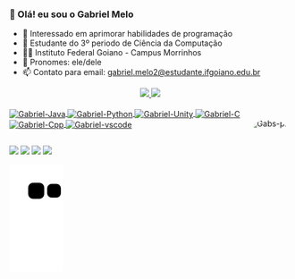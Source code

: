 ### 👋 Olá! eu sou o Gabriel Melo 
- 👀 Interessado em aprimorar habilidades de programação
- 🌱 Estudante do 3º periodo de Ciência da Computação
- 👨‍🎓 Instituto Federal Goiano - Campus Morrinhos
- 🤗 Pronomes: ele/dele
- 📫 Contato para email: gabriel.melo2@estudante.ifgoiano.edu.br


<div align="center">
  <a href="https://github.com/gabrielvmsf">
  <img height="180em" src="https://github-readme-stats.vercel.app/api?username=gabrielvmsf&show_icons=true&theme=synthwave&include_all_commits=true&count_private=true"/>
  <img height="180em" src="https://github-readme-stats.vercel.app/api/top-langs/?username=gabrielvmsf&layout=compact&langs_count=7&theme=synthwave"/>
</div>
  

<div style="display: inline_block"><br>
  <img align="center" alt="Gabriel-Java" height="30" width="40" src="https://cdn.jsdelivr.net/gh/devicons/devicon/icons/java/java-original.svg">
  <img align="center" alt="Gabriel-Python" height="30" width="40" src="https://cdn.jsdelivr.net/gh/devicons/devicon/icons/python/python-original.svg">
  <img align="center" alt="Gabriel-Unity" height="30" width="40" src="https://cdn.jsdelivr.net/gh/devicons/devicon/icons/unity/unity-original.svg">
  <img align="center" alt="Gabriel-C" height="30" width="40" src="https://cdn.jsdelivr.net/gh/devicons/devicon/icons/c/c-original.svg">
  <img align="center" alt="Gabriel-Cpp" height="30" width="40" src="https://cdn.jsdelivr.net/gh/devicons/devicon/icons/cplusplus/cplusplus-original.svg">
  <img align="center" alt="Gabriel-vscode" height="30" width="40" src="https://cdn.jsdelivr.net/gh/devicons/devicon/icons/vscode/vscode-original.svg">

  <img align="right" alt="Gabs-pic" height="150" style="border-radius:50px;" src="https://cdn.discordapp.com/attachments/883513173808914474/975421343686356992/download20220500123206.png">
</div>
  
  ##
  
  <div> 
  <a href="https://www.instagram.com/gabrielvmsf_/" target="_blank"><img src="https://img.shields.io/badge/-Instagram-%23E4405F?style=for-the-badge&logo=instagram&logoColor=white" target="_blank"></a>
  <a href="https://discord.com/users/255763639829659651" target="_blank"><img src="https://img.shields.io/badge/Discord-7289DA?style=for-the-badge&logo=discord&logoColor=white" target="_blank"></a> 
  <a href = "mailto:gabriel.melo2@estudante.ifgoiano.edu.br"><img src="https://img.shields.io/badge/-Gmail-%23333?style=for-the-badge&logo=gmail&logoColor=white" target="_blank"></a>
  <a href="https://www.linkedin.com/in/gabriel-melo-995a38239/" target="_blank"><img src="https://img.shields.io/badge/-LinkedIn-%230077B5?style=for-the-badge&logo=linkedin&logoColor=white" target="_blank"></a> 
 
  ![Snake animation](https://github.com/rafaballerini/rafaballerini/blob/output/github-contribution-grid-snake.svg)
 
  </div>
 

<!---
gabrielvmsf/gabrielvmsf is a ✨ special ✨ repository because its `README.md` (this file) appears on your GitHub profile.
You can click the Preview link to take a look at your changes.
--->
